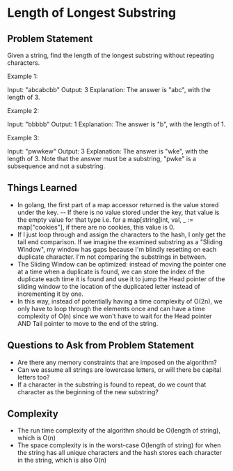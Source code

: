 # Length of Longest Substring

## Problem Statement
Given a string, find the length of the longest substring without repeating characters.

Example 1:

Input: "abcabcbb"
Output: 3
Explanation: The answer is "abc", with the length of 3.

Example 2:

Input: "bbbbb"
Output: 1
Explanation: The answer is "b", with the length of 1.

Example 3:

Input: "pwwkew"
Output: 3
Explanation: The answer is "wke", with the length of 3.
             Note that the answer must be a substring, "pwke" is a subsequence and not a substring.

## Things Learned
- In golang, the first part of a map accessor returned is the value stored under the key.
-- If there is no value stored under the key, that value is the empty value for that type i.e. for a map[string]int,  val, _ := map["cookies"], if there are no cookies, this value is 0.
- If I just loop through and assign the characters to the hash, I only get the tail end comparison.  If we imagine the examined substring as a "Sliding Window", my window has gaps because I'm blindly resetting on each duplicate character.  I'm not comparing the substrings in between.
- The Sliding Window can be optimized: instead of moving the pointer one at a time when a duplicate is found, we can store the index of the duplicate each time it is found and use it to jump the Head pointer of the sliding window to the location of the duplicated letter instead of incrementing it by one.
- In this way, instead of potentially having a time complexity of O(2n), we only have to loop through the elements once and can have a time complexity of O(n) since we won't have to wait for the Head pointer AND Tail pointer to move to the end of the string.

## Questions to Ask from Problem Statement
- Are there any memory constraints that are imposed on the algorithm?
- Can we assume all strings are lowercase letters, or will there be capital letters too?
- If a character in the substring is found to repeat, do we count that character as the beginning of the new substring?

## Complexity
- The run time complexity of the algorithm should be O(length of string), which is O(n)
- The space complexity is in the worst-case O(length of string) for when the string has all unique characters and the hash stores each character in the string, which is also O(n)
